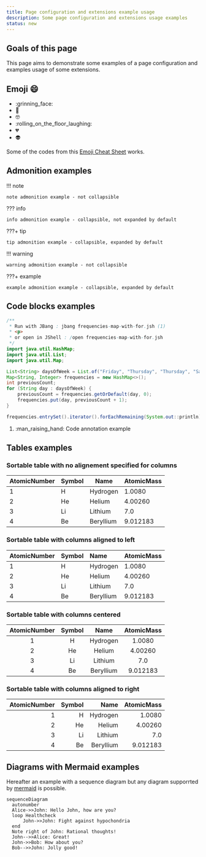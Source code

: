 ```yaml
---
title: Page configuration and extensions example usage
description: Some page configuration and extensions usage examples
status: new
---
```


## Goals of this page

This page aims to demonstrate some examples of a page configuration and examples usage of some extensions.

## Emoji :smile:

* :grinning_face:
* :cold_face:
* :nerd_face:
* :rolling_on_the_floor_laughing:
* :broken_heart:
* :alien:

Some of the codes from this [Emoji Cheat Sheet](https://www.webfx.com/tools/emoji-cheat-sheet/) works.

## Admonition examples

!!! note

    note admonition example - not collapsible

??? info

    info admonition example - collapsible, not expanded by default

???+ tip

    tip admonition example - collapsible, expanded by default

!!! warning

    warning admonition example - not collapsible

???+ example

    example admonition example - collapsible, expanded by default

## Code blocks examples

```java title="frequencies-map-with-for.jsh"
/**
 * Run with JBang : jbang frequencies-map-with-for.jsh (1)
 * <p>
 * or open in JShell : /open frequencies-map-with-for.jsh
 */
import java.util.HashMap;
import java.util.List;
import java.util.Map;

List<String> daysOfWeek = List.of("Friday", "Thursday", "Thursday", "Saturday", "Thursday", "Thursday", "Monday", "Saturday", "Friday", "Saturday");
Map<String, Integer> frequencies = new HashMap<>();
int previousCount;
for (String day : daysOfWeek) {
    previousCount = frequencies.getOrDefault(day, 0);
    frequencies.put(day, previousCount + 1);
}

frequencies.entrySet().iterator().forEachRemaining(System.out::println);
```

1. :man_raising_hand: Code annotation example

## Tables examples

### Sortable table with no alignement specified for columns

| AtomicNumber | Symbol | Name      | AtomicMass  |
| ------------ | ------ | --------- | ----------- |
| 1            | H      | Hydrogen  | 1.0080      |
| 2            | He     | Helium    | 4.00260     |
| 3            | Li     | Lithium   | 7.0         |
| 4            | Be     | Beryllium | 9.012183    |

### Sortable table with columns aligned to left

| AtomicNumber | Symbol | Name      | AtomicMass  |
| :----------- | :----- | :-------- | :---------- |
| 1            | H      | Hydrogen  | 1.0080      |
| 2            | He     | Helium    | 4.00260     |
| 3            | Li     | Lithium   | 7.0         |
| 4            | Be     | Beryllium | 9.012183    |

### Sortable table with columns centered

| AtomicNumber | Symbol | Name      | AtomicMass  |
| :----------: | :----: | :-------: | :---------: |
| 1            | H      | Hydrogen  | 1.0080      |
| 2            | He     | Helium    | 4.00260     |
| 3            | Li     | Lithium   | 7.0         |
| 4            | Be     | Beryllium | 9.012183    |

### Sortable table with columns aligned to right

| AtomicNumber | Symbol | Name      | AtomicMass  |
| -----------: | -----: | --------: | ----------: |
| 1            | H      | Hydrogen  | 1.0080      |
| 2            | He     | Helium    | 4.00260     |
| 3            | Li     | Lithium   | 7.0         |
| 4            | Be     | Beryllium | 9.012183    |

## Diagrams with Mermaid examples

Hereafter an example with a sequence diagram but any diagram supporrted by [mermaid](https://mermaid.js.org/) is possible.

``` mermaid
sequenceDiagram
  autonumber
  Alice->>John: Hello John, how are you?
  loop Healthcheck
      John->>John: Fight against hypochondria
  end
  Note right of John: Rational thoughts!
  John-->>Alice: Great!
  John->>Bob: How about you?
  Bob-->>John: Jolly good!
```